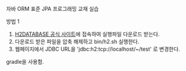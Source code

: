 자바 ORM 표준 JPA 프로그래밍 교재 실습

방법 1
1. [H2DATABASE 공식 사이트](http://www.h2database.com/html/download.html)에 접속하여 실행파일 다운로드 받는다.
2. 다운로드 받은 파일을 압축 해제하고 bin/h2.sh 실행한다.
3. 웹페이지에서 JDBC URL을 'jdbc:h2:tcp://localhost/~/test' 로 변경한다.


gradle을 사용함.

